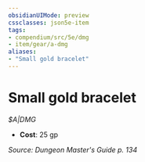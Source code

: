```yaml
---
obsidianUIMode: preview
cssclasses: json5e-item
tags:
- compendium/src/5e/dmg
- item/gear/a-dmg
aliases: 
- "Small gold bracelet"
---
```

# Small gold bracelet
*$A|DMG*  

- **Cost**: 25 gp

*Source: Dungeon Master's Guide p. 134*